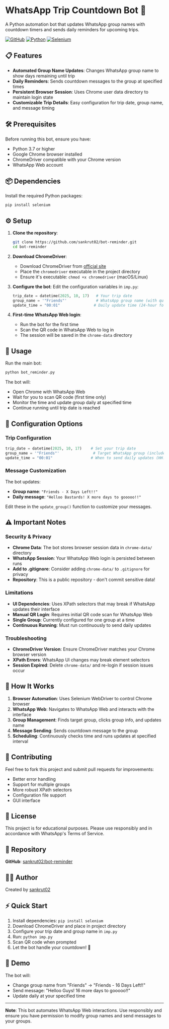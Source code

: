 # WhatsApp Trip Countdown Bot 🚀

A Python automation bot that updates WhatsApp group names with countdown timers and sends daily reminders for upcoming trips.

[![GitHub](https://img.shields.io/badge/GitHub-sankrut02%2Fbot--reminder-blue?logo=github)](https://github.com/sankrut02/bot-reminder)
[![Python](https://img.shields.io/badge/Python-3.7+-blue?logo=python)](https://www.python.org/)
[![Selenium](https://img.shields.io/badge/Selenium-WebDriver-green?logo=selenium)](https://selenium-python.readthedocs.io/)

## 📋 Features

- **Automated Group Name Updates**: Changes WhatsApp group name to show days remaining until trip
- **Daily Reminders**: Sends countdown messages to the group at specified times
- **Persistent Browser Session**: Uses Chrome user data directory to maintain login state
- **Customizable Trip Details**: Easy configuration for trip date, group name, and message timing

## 🛠️ Prerequisites

Before running this bot, ensure you have:

- Python 3.7 or higher
- Google Chrome browser installed
- ChromeDriver compatible with your Chrome version
- WhatsApp Web account

## 📦 Dependencies

Install the required Python packages:

```bash
pip install selenium
```

## ⚙️ Setup

1. **Clone the repository**:
   ```bash
   git clone https://github.com/sankrut02/bot-reminder.git
   cd bot-reminder
   ```

2. **Download ChromeDriver**:
   - Download ChromeDriver from [official site](https://chromedriver.chromium.org/)
   - Place the `chromedriver` executable in the project directory
   - Ensure it's executable: `chmod +x chromedriver` (macOS/Linux)

3. **Configure the bot**:
   Edit the configuration variables in `imp.py`:
   ```python
   trip_date = datetime(2025, 10, 17)   # Your trip date
   group_name = '"Friends"'             # WhatsApp group name (with quotes)
   update_time = "00:01"               # Daily update time (24-hour format)
   ```

4. **First-time WhatsApp Web login**:
   - Run the bot for the first time
   - Scan the QR code in WhatsApp Web to log in
   - The session will be saved in the `chrome-data` directory

## 🚀 Usage

Run the main bot:

```bash
python bot_reminder.py
```

The bot will:
- Open Chrome with WhatsApp Web
- Wait for you to scan QR code (first time only)
- Monitor the time and update group daily at specified time
- Continue running until trip date is reached



## 🔧 Configuration Options

### Trip Configuration
```python
trip_date = datetime(2025, 10, 17)    # Set your trip date
group_name = '"Friends"'               # Target WhatsApp group (include quotes)
update_time = "00:01"                 # When to send daily updates (HH:MM)
```

### Message Customization
The bot updates:
- **Group name**: `"Friends - X Days Left!!"`
- **Daily message**: `"Helloo Bastards! X more days to gooooo!!"`

Edit these in the `update_group()` function to customize your messages.

## ⚠️ Important Notes

### Security & Privacy
- **Chrome Data**: The bot stores browser session data in `chrome-data/` directory
- **WhatsApp Session**: Your WhatsApp Web login is persisted between runs
- **Add to .gitignore**: Consider adding `chrome-data/` to `.gitignore` for privacy
- **Repository**: This is a public repository - don't commit sensitive data!

### Limitations
- **UI Dependencies**: Uses XPath selectors that may break if WhatsApp updates their interface
- **Manual QR Login**: Requires initial QR code scan for WhatsApp Web
- **Single Group**: Currently configured for one group at a time
- **Continuous Running**: Must run continuously to send daily updates

### Troubleshooting
- **ChromeDriver Version**: Ensure ChromeDriver matches your Chrome browser version
- **XPath Errors**: WhatsApp UI changes may break element selectors
- **Session Expired**: Delete `chrome-data/` and re-login if session issues occur

## 🔄 How It Works

1. **Browser Automation**: Uses Selenium WebDriver to control Chrome browser
2. **WhatsApp Web**: Navigates to WhatsApp Web and interacts with the interface
3. **Group Management**: Finds target group, clicks group info, and updates name
4. **Message Sending**: Sends countdown message to the group
5. **Scheduling**: Continuously checks time and runs updates at specified interval

## 🤝 Contributing

Feel free to fork this project and submit pull requests for improvements:

- Better error handling
- Support for multiple groups
- More robust XPath selectors
- Configuration file support
- GUI interface

## 📜 License

This project is for educational purposes. Please use responsibly and in accordance with WhatsApp's Terms of Service.

## 🔗 Repository

**GitHub**: [sankrut02/bot-reminder](https://github.com/sankrut02/bot-reminder)

## 👨‍💻 Author

Created by [sankrut02](https://github.com/sankrut02)

## ⚡ Quick Start

1. Install dependencies: `pip install selenium`
2. Download ChromeDriver and place in project directory
3. Configure your trip date and group name in `imp.py`
4. Run: `python imp.py`
5. Scan QR code when prompted
6. Let the bot handle your countdown! 🎉

## 📸 Demo

The bot will:
- Change group name from "Friends" → "Friends - 16 Days Left!!"
- Send message: "Helloo Guys! 16 more days to gooooo!!"
- Update daily at your specified time

---

**Note**: This bot automates WhatsApp Web interactions. Use responsibly and ensure you have permission to modify group names and send messages to your groups.